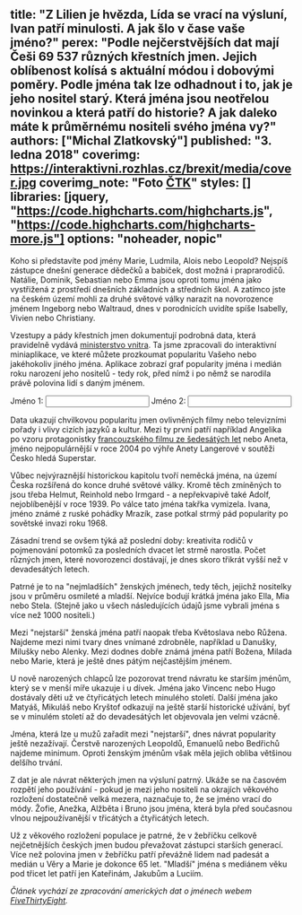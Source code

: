 title: "Z Lilien je hvězda, Lída se vrací na výsluní, Ivan patří minulosti. A jak šlo v čase vaše jméno?"
perex: "Podle nejčerstvějších dat mají Češi 69 537 různých křestních jmen. Jejich oblíbenost kolísá s aktuální módou i dobovými poměry. Podle jména tak lze odhadnout i to, jak je jeho nositel starý. Která jména jsou neotřelou novinkou a která patří do historie? A jak daleko máte k průměrnému nositeli svého jména vy?"
authors: ["Michal Zlatkovský"]
published: "3. ledna 2018"
coverimg: https://interaktivni.rozhlas.cz/brexit/media/cover.jpg
coverimg_note: "Foto <a href='#'>ČTK</a>"
styles: []
libraries: [jquery, "https://code.highcharts.com/highcharts.js", "https://code.highcharts.com/highcharts-more.js"]
options: "noheader, nopic"
---

Koho si představíte pod jmény Marie, Ludmila, Alois nebo Leopold? Nejspíš zástupce dnešní generace dědečků a babiček, dost možná i praprarodičů. Natálie, Dominik, Sebastian nebo Emma jsou oproti tomu jména jako vystřižená z prostředí dnešních základních a středních škol. A zatímco jste na českém území mohli za druhé světové války narazit na novorozence jménem Ingeborg nebo Waltraud, dnes v porodnicích uvidíte spíše Isabelly, Vivien nebo Christiany.

Vzestupy a pády křestních jmen dokumentují podrobná data, která pravidelně vydává [ministerstvo vnitra](http://www.mvcr.cz/clanek/cetnost-jmen-a-prijmeni-722752.aspx). Ta jsme zpracovali do interaktivní miniaplikace, ve které můžete prozkoumat popularitu Vašeho nebo jakéhokoliv jiného jména. Aplikace zobrazí graf popularity jména i medián roku narození jeho nositelů - tedy rok, před nímž i po němž se narodila právě polovina lidí s daným jménem. 

<div class="ui-widget">
  <label for="name1">Jméno 1: </label>
  <input id="name1" class="nameac">
  <label for="name2">Jméno 2: </label>
  <input id="name2" class="nameac">
</div>
<div id="appchart"></div>
<div id="median1info" class="medianinfo"></div>
<div id="median2info" class="medianinfo"></div>

Data ukazují chvilkovou popularitu jmen ovlivněných filmy nebo televizními pořady i vlivy cizích jazyků a kultur. Mezi ty první patří například Angelika po vzoru protagonistky [francouzského filmu ze šedesátých let](https://www.csfd.cz/film/37676-angelika-markyza-andelu/prehled/) nebo Aneta, jméno nejpopulárnější v roce 2004 po výhře Anety Langerové v soutěži Česko hledá Superstar. 

Vůbec nejvýraznější historickou kapitolu tvoří neměcká jména, na území Česka rozšířená do konce druhé světové války. Kromě těch zmíněných to jsou třeba Helmut, Reinhold nebo Irmgard - a nepřekvapivě také Adolf, nejoblíbenější v roce 1939. Po válce tato jména takřka vymizela. Ivana, jméno známé z ruské pohádky Mrazík, zase potkal strmý pád popularity po sovětské invazi roku 1968.

Zásadní trend se ovšem týká až poslední doby: kreativita rodičů v pojmenování potomků za posledních dvacet let strmě narostla. Počet různých jmen, které novorozenci dostávají, je dnes skoro třikrát vyšší než v devadesátých letech.

<div id="uniqnames"></div>

Patrné je to na "nejmladších" ženských jménech, tedy těch, jejichž nositelky jsou v průměru osmileté a mladší. Nejvíce bodují krátká jména jako Ella, Mia nebo Stela. (Stejně jako u všech následujících údajů jsme vybrali jména s více než 1000 nositeli.)
<div id="youngest-female"></div>

Mezi "nejstarší" ženská jména patří naopak třeba Květoslava nebo Růžena. Najdeme mezi nimi tvary dnes vnímané zdrobněle, například u Danušky, Milušky nebo Alenky. Mezi dodnes dobře známá jména patří Božena, Milada nebo Marie, která je ještě dnes pátým nejčastějším jménem.

<div id="oldest-female"></div>

U nově narozených chlapců lze pozorovat trend návratu ke starším jménům, který se v menší míře ukazuje i u dívek. Jména jako Vincenc nebo Hugo dostávaly děti už ve čtyřicátých letech minulého století. Další jména jako Matyáš, Mikuláš nebo Kryštof odkazují na ještě starší historické užívání, byť se v minulém století až do devadesátých let objevovala jen velmi vzácně.

<div id="youngest-male"></div>

Jména, která lze u mužů zařadit mezi "nejstarší", dnes návrat popularity ještě nezažívají. Čerstvě narozených Leopoldů, Emanuelů nebo Bedřichů najdeme minimum. Oproti ženským jménům však měla jejich obliba většinou delšího trvání. 

<div id="oldest-male"></div>

Z dat je ale návrat některých jmen na výsluní patrný. Ukáže se na časovém rozpětí jeho používání - pokud je mezi jeho nositeli na okrajích věkového rozložení dostatečně velká mezera, naznačuje to, že se jméno vrací do módy. Žofie, Anežka, Alžběta i Bruno jsou jména, která byla před současnou vlnou nejpoužívanější v třicátých a čtyřicátých letech.

<div id="evergreen"></div>

Už z věkového rozložení populace je patrné, že v žebříčku celkově nejčetnějších českých jmen budou převažovat zástupci starších generací. Více než polovina jmen v žebříčku patří převážně lidem nad padesát a medián u Věry a Marie je dokonce 65 let. "Mladší" jména s mediánem věku pod třicet let patří jen Kateřinám, Jakubům a Luciím.

<div id="popular"></div>

<i>Článek vychází ze zpracování amerických dat o jménech webem [FiveThirtyEight](https://fivethirtyeight.com/features/how-to-tell-someones-age-when-all-you-know-is-her-name/).</i>